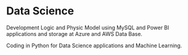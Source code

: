 <h1> Data Science </h1>
Development Logic and Physic Model using MySQL and Power BI applications and storage at Azure and AWS Data Base.

Coding in Python for Data Science applications and Machine Learning.
